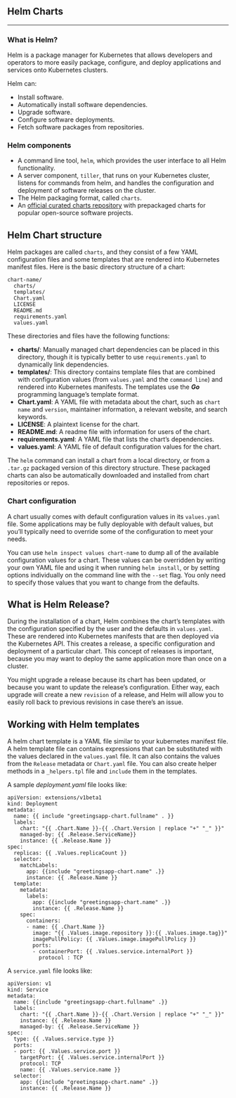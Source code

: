 ## Helm Charts
---
### What is Helm?
Helm is a package manager for Kubernetes that allows developers and operators to more easily package, configure, and deploy applications and services onto Kubernetes clusters.

Helm can:
- Install software.
- Automatically install software dependencies.
- Upgrade software.
- Configure software deployments.
- Fetch software packages from repositories.

### Helm components
- A command line tool, `helm`, which provides the user interface to all Helm functionality.
- A server component, `tiller`, that runs on your Kubernetes cluster, listens for commands from helm, and handles the configuration and deployment of software releases on the cluster.
- The Helm packaging format, called `charts`.
- An [official curated charts repository](https://github.com/helm/charts) with prepackaged charts for popular open-source software projects.

## Helm Chart structure
Helm packages are called `charts`, and they consist of a few YAML configuration files and some templates that are rendered into Kubernetes manifest files. Here is the basic directory structure of a chart:
```
chart-name/
  charts/
  templates/
  Chart.yaml
  LICENSE
  README.md
  requirements.yaml
  values.yaml
```
These directories and files have the following functions:
- **charts/**: Manually managed chart dependencies can be placed in this directory, though it is typically better to use `requirements.yaml` to dynamically link dependencies.
- **templates/**: This directory contains template files that are combined with configuration values (from `values.yaml` and the `command line`) and rendered into Kubernetes manifests. The templates use the ***Go*** programming language’s template format.
- **Chart.yaml**: A YAML file with metadata about the chart, such as `chart name` and `version`, maintainer information, a relevant website, and search keywords.
- **LICENSE**: A plaintext license for the chart.
- **README.md**: A readme file with information for users of the chart.
- **requirements.yaml**: A YAML file that lists the chart’s dependencies.
- **values.yaml**: A YAML file of default configuration values for the chart.

The `helm` command can install a chart from a local directory, or from a `.tar.gz` packaged version of this directory structure. These packaged charts can also be automatically downloaded and installed from chart repositories or repos.

### Chart configuration 
A chart usually comes with default configuration values in its `values.yaml` file. Some applications may be fully deployable with default values, but you’ll typically need to override some of the configuration to meet your needs.

You can use `helm inspect values chart-name` to dump all of the available configuration values for a chart. These values can be overridden by writing your own YAML file and using it when running `helm install`, or by setting options individually on the command line with the `--set` flag. You only need to specify those values that you want to change from the defaults.

## What is Helm Release?
During the installation of a chart, Helm combines the chart’s templates with the configuration specified by the user and the defaults in `values.yaml`. These are rendered into Kubernetes manifests that are then deployed via the Kubernetes API. This creates a release, a specific configuration and deployment of a particular chart. This concept of releases is important, because you may want to deploy the same application more than once on a cluster. 

You might upgrade a release because its chart has been updated, or because you want to update the release’s configuration. Either way, each upgrade will create a new `revision` of a release, and Helm will allow you to easily roll back to previous revisions in case there’s an issue.

## Working with Helm templates
A helm chart template is a YAML file similar to your kubernetes manifest file. A helm template file can contains expressions that can be substituted with the values declared in the `values.yaml` file. It can also contains the values from the `Release` metadata or `Chart.yaml` file. You can also create helper methods in a `_helpers.tpl` file and `include` them in the templates.

A sample *deployment.yaml* file looks like:

```
apiVersion: extensions/v1beta1
kind: Deployment
metadata: 
  name: {{ include "greetingsapp-chart.fullname" . }}
  labels:
    chart: "{{ .Chart.Name }}-{{ .Chart.Version | replace "+" "_" }}"
    managed-by: {{ .Release.ServiceName}}
    instance: {{ .Release.Name }}
spec:
  replicas: {{ .Values.replicaCount }}
  selector:
    matchLabels:
      app: {{include "greetingsapp-chart.name" .}}
      instance: {{ .Release.Name }}
  template:
    metadata:
      labels:
        app: {{include "greetingsapp-chart.name" .}}
        instance: {{ .Release.Name }}
    spec:
      containers:
      - name: {{ .Chart.Name }}
        image: "{{ .Values.image.repository }}:{{ .Values.image.tag}}"
        imagePullPolicy: {{ .Values.image.imagePullPolicy }}
        ports:
        - containerPort: {{ .Values.service.internalPort }}  
          protocol : TCP 
```

A `service.yaml` file looks like:
```
apiVersion: v1
kind: Service
metadata:
  name: {{include "greetingsapp-chart.fullname" .}}
  labels:
    chart: "{{ .Chart.Name }}-{{ .Chart.Version | replace "+" "_" }}"
    instance: {{ .Release.Name }}
    managed-by: {{ .Release.ServiceName }}
spec:
  type: {{ .Values.service.type }}
  ports:
  - port: {{ .Values.service.port }}
    targetPort: {{ .Values.service.internalPort }}
    protocol: TCP
    name: {{ .Values.service.name }}
  selector:
    app: {{include "greetingsapp-chart.name" .}}
    instance: {{ .Release.Name }}
```

